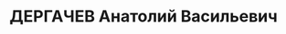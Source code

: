 ---
title: ДЕРГАЧЕВ Анатолий Васильевич
description: '1891 г.р., русский, член ВКП(б) с 1921, преподаватель школы"Выстрел",
  майор. Награды: орден «Знак почета» 14.05.1936.

  Приговор: 28.11.1937 - Москва.

  Реабилитирован 08.06.1957'
---